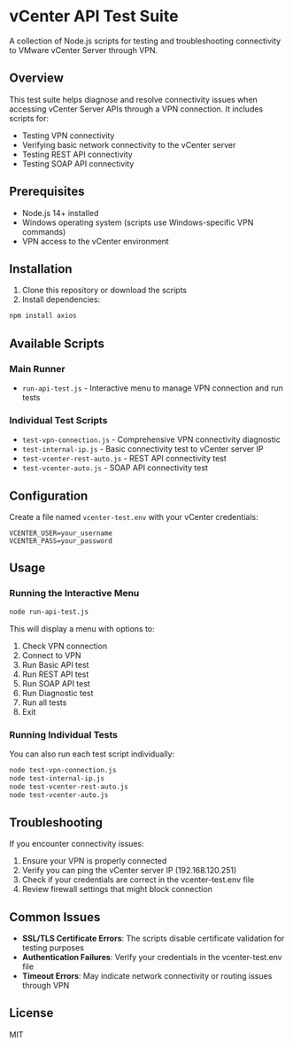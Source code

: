 # vCenter API Test Suite

A collection of Node.js scripts for testing and troubleshooting connectivity to VMware vCenter Server through VPN.

## Overview

This test suite helps diagnose and resolve connectivity issues when accessing vCenter Server APIs through a VPN connection. It includes scripts for:

- Testing VPN connectivity
- Verifying basic network connectivity to the vCenter server
- Testing REST API connectivity
- Testing SOAP API connectivity

## Prerequisites

- Node.js 14+ installed
- Windows operating system (scripts use Windows-specific VPN commands)
- VPN access to the vCenter environment

## Installation

1. Clone this repository or download the scripts
2. Install dependencies:

```bash
npm install axios
```

## Available Scripts

### Main Runner

- `run-api-test.js` - Interactive menu to manage VPN connection and run tests

### Individual Test Scripts

- `test-vpn-connection.js` - Comprehensive VPN connectivity diagnostic
- `test-internal-ip.js` - Basic connectivity test to vCenter server IP
- `test-vcenter-rest-auto.js` - REST API connectivity test
- `test-vcenter-auto.js` - SOAP API connectivity test

## Configuration

Create a file named `vcenter-test.env` with your vCenter credentials:

```
VCENTER_USER=your_username
VCENTER_PASS=your_password
```

## Usage

### Running the Interactive Menu

```bash
node run-api-test.js
```

This will display a menu with options to:
1. Check VPN connection
2. Connect to VPN
3. Run Basic API test
4. Run REST API test
5. Run SOAP API test
6. Run Diagnostic test
7. Run all tests
8. Exit

### Running Individual Tests

You can also run each test script individually:

```bash
node test-vpn-connection.js
node test-internal-ip.js
node test-vcenter-rest-auto.js
node test-vcenter-auto.js
```

## Troubleshooting

If you encounter connectivity issues:

1. Ensure your VPN is properly connected
2. Verify you can ping the vCenter server IP (192.168.120.251)
3. Check if your credentials are correct in the vcenter-test.env file
4. Review firewall settings that might block connection

## Common Issues

- **SSL/TLS Certificate Errors**: The scripts disable certificate validation for testing purposes
- **Authentication Failures**: Verify your credentials in the vcenter-test.env file
- **Timeout Errors**: May indicate network connectivity or routing issues through VPN

## License

MIT 